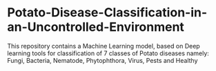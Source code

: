 # Potato-Disease-Classification-in-an-Uncontrolled-Environment
This repository contains a Machine Learning model, based on Deep learning tools for classification of 7 classes of Potato diseases namely: Fungi, Bacteria, Nematode, Phytophthora, Virus, Pests and Healthy
